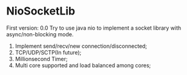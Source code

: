 # NioSocketLib

First version: 0.0
Try to use java nio to implement a socket library with async/non-blocking mode. 
1. Implement send/recv/new connection/disconnected;
2. TCP/UDP/SCTP(In future);
3. Millionsecond Timer;
4. Multi core supported and load balanced among cores;
